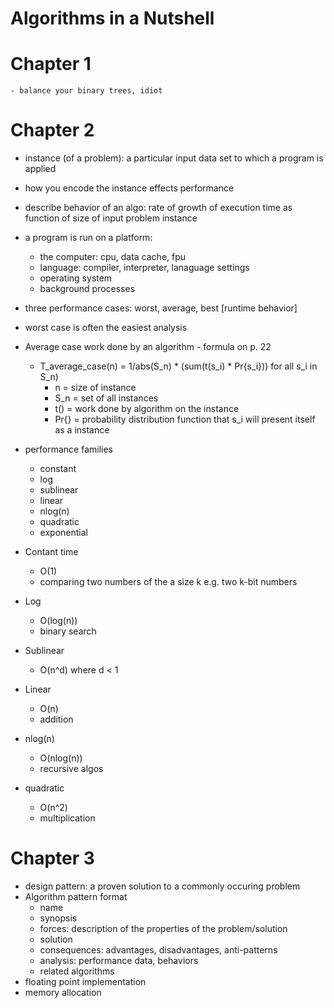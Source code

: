 # Algorithms in a Nutshell

# Chapter 1

	- balance your binary trees, idiot

# Chapter 2

- instance (of a problem): a particular input data set to which a program is applied
- how you encode the instance effects performance
- describe behavior of an algo: rate of growth of execution time as function of size of input problem instance
- a program is run on a platform:
	- the computer: cpu, data cache, fpu
	- language: compiler, interpreter, lanaguage settings
	- operating system
	- background processes

- three performance cases: worst, average, best [runtime behavior]
- worst case is often the easiest analysis
- Average case work done by an algorithm - formula on p. 22
	- T_average_case(n) = 1/abs(S_n) * (sum(t(s_i) * Pr{s_i})) for all s_i in S_n)
		- n = size of instance
		- S_n = set of all instances
		- t() = work done by algorithm on the instance
		- Pr{} = probability distribution function that s_i will present itself as a instance

- performance families
	- constant
	- log
	- sublinear
	- linear
	- nlog(n)
	- quadratic
	- exponential
- Contant time
	- O(1)
	- comparing two numbers of the a size k e.g. two k-bit numbers
- Log
	- O(log(n))
	- binary search
- Sublinear
	- O(n^d) where d < 1
- Linear
	-	O(n)
	- addition
- nlog(n)
	- O(nlog(n))
	- recursive algos
- quadratic
	- O(n^2)
	- multiplication
	
# Chapter 3

- design pattern: a proven solution to a commonly occuring problem
- Algorithm pattern format
	- name
	- synopsis
	- forces: description of the properties of the problem/solution
	- solution
	- consequences: advantages, disadvantages, anti-patterns
	- analysis: performance data, behaviors
	- related algorithms
- floating point implementation
- memory allocation

	
